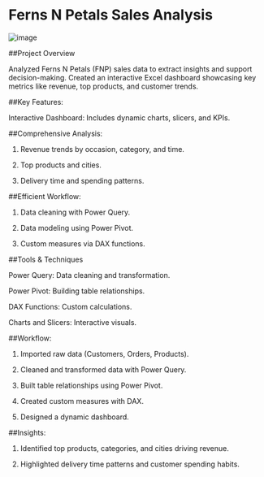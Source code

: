 # Ferns N Petals Sales Analysis

![image](https://panel.gokwik.co/storage/app/public/images/screenshot-2023-02-09-at-10.12.51-am-1024x584[1]_1696577558.jpg)

##Project Overview

Analyzed Ferns N Petals (FNP) sales data to extract insights and support decision-making. Created an interactive Excel dashboard showcasing key metrics like revenue, top products, and customer trends.

##Key Features:

Interactive Dashboard: Includes dynamic charts, slicers, and KPIs.

##Comprehensive Analysis:

1. Revenue trends by occasion, category, and time.

2. Top products and cities.

3. Delivery time and spending patterns.

##Efficient Workflow:

1. Data cleaning with Power Query.

2. Data modeling using Power Pivot.

3. Custom measures via DAX functions.

##Tools & Techniques

Power Query: Data cleaning and transformation.

Power Pivot: Building table relationships.

DAX Functions: Custom calculations.

Charts and Slicers: Interactive visuals.

##Workflow:

1. Imported raw data (Customers, Orders, Products).

2. Cleaned and transformed data with Power Query.

3. Built table relationships using Power Pivot.

4. Created custom measures with DAX.

5. Designed a dynamic dashboard.

##Insights:

1. Identified top products, categories, and cities driving revenue.

2. Highlighted delivery time patterns and customer spending habits.
